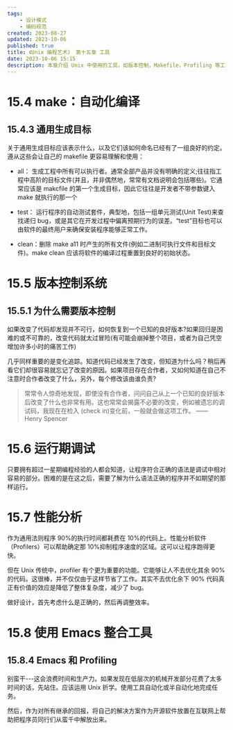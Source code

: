 ```yaml
---
tags:
    - 设计模式
    - 编码规范
created: 2023-08-27
updated: 2023-10-06
published: true
title: 《Unix 编程艺术》 第十五章 工具
date: 2023-10-06 15:15
description: 本章介绍 Unix 中使用的工具，如版本控制，Makefile，Profiling 等工具。
---
```


# 15.4 make：自动化编译

## 15.4.3 通用生成目标

关于通用生成目标应该表示什么，以及它们该如何命名已经有了一组良好的约定。遵从这些会让自己的 makefile 更容易理解和使用：

- all： 生成工程中所有可以执行者。通常全部产品并没有明确的定义;往往指工程中高阶的目标文件(并且，并非偶然地，常常有文档说明会包括哪些)。它通常应该是 makcfile 的第一个生成目标，因此它往往是开发者不带参数键入 make 就执行的那一个

- test： 运行程序的自动测试套件，典型地，包括一组单元测试(Unit Test)来查找递归 bug，或是其它在开发过程中偏离预期行为的误差。“test”目标也可以由软件的最终用户来确保安装程序能够正常工作。

* clean：删除 make a11 时产生的所有文件(例如二进制可执行文件和目标文件)。make clean 应该将软件的编译过程重置到良好的初始状态。

# 15.5 版本控制系统

## 15.5.1 为什么需要版本控制

如果改变了代码却发现并不可行，如何恢复到一个已知的良好版本?如果回归是困难的或不可靠的，改变代码就太过冒险(有可能会崩掉整个项目，或者为自己凭空增加许多小时的痛苦工作)

几乎同样重要的是变化追踪。知道代码已经发生了改变，但知道为什么吗？稍后再看它们却很容易就忘记了改变的原因。如果项目存在合作者，又如何知道在自己不注意时合作者改变了什么，另外，每个修改该由谁负责?

> 常常令人惊奇地发现，即使没有合作者，问问自己从上一个已知的良好版本后改变了什么也非常有用。这也常常会揭露不必要的改变，例如被遗忘的调试码，我现在在检入 (check in)变化前，一般就会做这项工作。
> —— Henry Spencer

# 15.6 运行期调试

只要拥有超过一星期编程经验的人都会知道，让程序符合正确的语法是调试中相对容易的部分。困难的是在这之后，需要了解为什么语法正确的程序并不如期望的那样运行。

# 15.7 性能分析

作为通用法则程序 90%的执行时间都耗费在 10%的代码上。性能分析软件（Profilers）可以帮助确定那 10%抑制程序速度的区域。这可以让程序跑得更快。

但在 Unix 传统中，profiler 有个更为重要的功能。它能够让人不去优化其余 90%的代码。这很棒，并不仅仅由于这样节省了工作。其实不去优化余下 90% 代码真正有价值的效应是降低了整体复杂度，减少了 bug。

做好设计，首先考虑什么是正确的，然后再调整效率。

# 15.8 使用 Emacs 整合工具

## 15.8.4 Emacs 和 Profiling

别蛮干---这会浪费时间和生产力。如果发现在低层次的机械开发部分花费了太多时间的话，先站住。应该运用 Unix 折学。使用工具自动化或半自动化地完成任务。

然后，作为对所有继承的回报，将自己的解决方案作为开源软件放置在互联网上帮助把程序员同行们从蛮千中解放出来。
